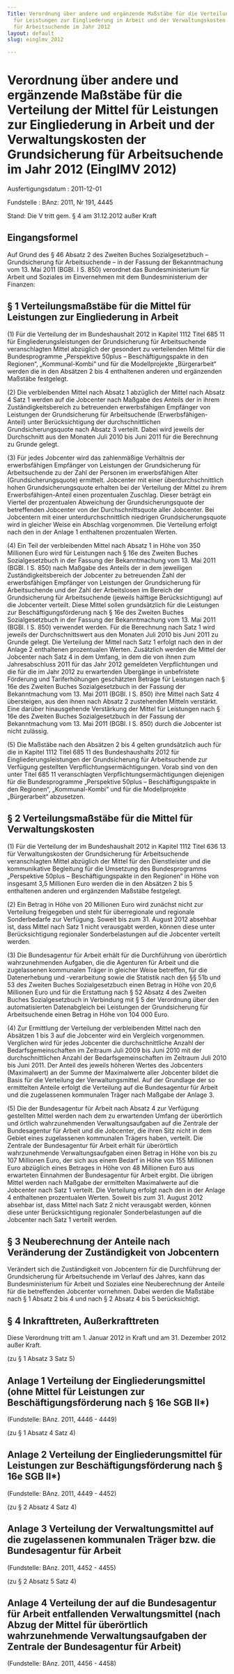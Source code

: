 ```yaml
---
Title: Verordnung über andere und ergänzende Maßstäbe für die Verteilung der Mittel
  für Leistungen zur Eingliederung in Arbeit und der Verwaltungskosten der Grundsicherung
  für Arbeitsuchende im Jahr 2012
layout: default
slug: einglmv_2012

---
```


# Verordnung über andere und ergänzende Maßstäbe für die Verteilung der Mittel für Leistungen zur Eingliederung in Arbeit und der Verwaltungskosten der Grundsicherung für Arbeitsuchende im Jahr 2012 (EinglMV 2012)

Ausfertigungsdatum
:   2011-12-01

Fundstelle
:   BAnz: 2011, Nr 191, 4445

Stand: Die V tritt gem. § 4 am 31.12.2012 außer Kraft

## Eingangsformel

Auf Grund des § 46 Absatz 2 des Zweiten Buches Sozialgesetzbuch –
Grundsicherung für Arbeitsuchende – in der Fassung der Bekanntmachung
vom 13. Mai 2011 (BGBl. I S. 850) verordnet das Bundesministerium für
Arbeit und Soziales im Einvernehmen mit dem Bundesministerium der
Finanzen:


## § 1 Verteilungsmaßstäbe für die Mittel für Leistungen zur Eingliederung in Arbeit

(1) Für die Verteilung der im Bundeshaushalt 2012 in Kapitel 1112
Titel 685 11 für Eingliederungsleistungen der Grundsicherung für
Arbeitsuchende veranschlagten Mittel abzüglich der gesondert zu
verteilenden Mittel für die Bundesprogramme „Perspektive 50plus –
Beschäftigungspakte in den Regionen“, „Kommunal-Kombi“ und für die
Modellprojekte „Bürgerarbeit“ werden die in den Absätzen 2 bis 4
enthaltenen anderen und ergänzenden Maßstäbe festgelegt.

(2) Die verbleibenden Mittel nach Absatz 1 abzüglich der Mittel nach
Absatz 4 Satz 1 werden auf die Jobcenter nach Maßgabe des Anteils der
in ihrem Zuständigkeitsbereich zu betreuenden erwerbsfähigen Empfänger
von Leistungen der Grundsicherung für Arbeitsuchende (Erwerbsfähigen-
Anteil) unter Berücksichtigung der durchschnittlichen
Grundsicherungsquote nach Absatz 3 verteilt. Dabei wird jeweils der
Durchschnitt aus den Monaten Juli 2010 bis Juni 2011 für die
Berechnung zu Grunde gelegt.

(3) Für jedes Jobcenter wird das zahlenmäßige Verhältnis der
erwerbsfähigen Empfänger von Leistungen der Grundsicherung für
Arbeitsuchende zu der Zahl der Personen im erwerbsfähigen Alter
(Grundsicherungsquote) ermittelt. Jobcenter mit einer
überdurchschnittlich hohen Grundsicherungsquote erhalten bei der
Verteilung der Mittel zu ihrem Erwerbsfähigen-Anteil einen
prozentualen Zuschlag. Dieser beträgt ein Viertel der prozentualen
Abweichung der Grundsicherungsquote der betreffenden Jobcenter von der
Durchschnittsquote aller Jobcenter. Bei Jobcentern mit einer
unterdurchschnittlich niedrigen Grundsicherungsquote wird in gleicher
Weise ein Abschlag vorgenommen. Die Verteilung erfolgt nach den in der
Anlage 1 enthaltenen prozentualen Werten.

(4) Ein Teil der verbleibenden Mittel nach Absatz 1 in Höhe von 350
Millionen Euro wird für Leistungen nach § 16e des Zweiten Buches
Sozialgesetzbuch in der Fassung der Bekanntmachung vom 13. Mai 2011
(BGBl. I S. 850) nach Maßgabe des Anteils der in dem jeweiligen
Zuständigkeitsbereich der Jobcenter zu betreuenden Zahl der
erwerbsfähigen Empfänger von Leistungen der Grundsicherung für
Arbeitsuchende und der Zahl der Arbeitslosen im Bereich der
Grundsicherung für Arbeitsuchende (jeweils hälftige Berücksichtigung)
auf die Jobcenter verteilt. Diese Mittel sollen grundsätzlich für die
Leistungen zur Beschäftigungsförderung nach § 16e des Zweiten Buches
Sozialgesetzbuch in der Fassung der Bekanntmachung vom 13. Mai 2011
(BGBl. I S. 850) verwendet werden. Für die Berechnung nach Satz 1 wird
jeweils der Durchschnittswert aus den Monaten Juli 2010 bis Juni 2011
zu Grunde gelegt. Die Verteilung der Mittel nach Satz 1 erfolgt nach
den in der Anlage 2 enthaltenen prozentualen Werten. Zusätzlich werden
die Mittel der Jobcenter nach Satz 4 in dem Umfang, in dem die von
ihnen zum Jahresabschluss 2011 für das Jahr 2012 gemeldeten
Verpflichtungen und die für die im Jahr 2012 zu erwartenden Übergänge
in unbefristete Förderung und Tariferhöhungen geschätzten Beträge für
Leistungen nach § 16e des Zweiten Buches Sozialgesetzbuch in der
Fassung der Bekanntmachung vom 13. Mai 2011 (BGBl. I S. 850) ihre
Mittel nach Satz 4 übersteigen, aus den ihnen nach Absatz 2
zustehenden Mitteln verstärkt. Eine darüber hinausgehende Verstärkung
der Mittel für Leistungen nach § 16e des Zweiten Buches
Sozialgesetzbuch in der Fassung der Bekanntmachung vom 13. Mai 2011
(BGBl. I S. 850) durch die Jobcenter ist nicht zulässig.

(5) Die Maßstäbe nach den Absätzen 2 bis 4 gelten grundsätzlich auch
für die in Kapitel 1112 Titel 685 11 des Bundeshaushalts 2012 für
Eingliederungsleistungen der Grundsicherung für Arbeitsuchende zur
Verfügung gestellten Verpflichtungsermächtigungen. Vorab sind von den
unter Titel 685 11 veranschlagten Verpflichtungsermächtigungen
diejenigen für die Bundesprogramme „Perspektive 50plus –
Beschäftigungspakte in den Regionen“, „Kommunal-Kombi“ und für die
Modellprojekte „Bürgerarbeit“ abzusetzen.


## § 2 Verteilungsmaßstäbe für die Mittel für Verwaltungskosten

(1) Für die Verteilung der im Bundeshaushalt 2012 in Kapitel 1112
Titel 636 13 für Verwaltungskosten der Grundsicherung für
Arbeitsuchende veranschlagten Mittel abzüglich der Mittel für den
Dienstleister und die kommunikative Begleitung für die Umsetzung des
Bundesprogramms „Perspektive 50plus – Beschäftigungspakte in den
Regionen“ in Höhe von insgesamt 3,5 Millionen Euro werden die in den
Absätzen 2 bis 5 enthaltenen anderen und ergänzenden Maßstäbe
festgelegt.

(2) Ein Betrag in Höhe von 20 Millionen Euro wird zunächst nicht zur
Verteilung freigegeben und steht für überregionale und regionale
Sonderbedarfe zur Verfügung. Soweit bis zum 31. August 2012 absehbar
ist, dass Mittel nach Satz 1 nicht verausgabt werden, können diese
unter Berücksichtigung regionaler Sonderbelastungen auf die Jobcenter
verteilt werden.

(3) Die Bundesagentur für Arbeit erhält für die Durchführung von
überörtlich wahrzunehmenden Aufgaben, die die Agenturen für Arbeit und
die zugelassenen kommunalen Träger in gleicher Weise betreffen, für
die Datenerhebung und -verarbeitung sowie die Statistik nach den §§
51b und 53 des Zweiten Buches Sozialgesetzbuch einen Betrag in Höhe
von 20,6 Millionen Euro und für die Erstattung nach § 52 Absatz 4 des
Zweiten Buches Sozialgesetzbuch in Verbindung mit § 5 der Verordnung
über den automatisierten Datenabgleich bei Leistungen der
Grundsicherung für Arbeitsuchende einen Betrag in Höhe von 104 000
Euro.

(4) Zur Ermittlung der Verteilung der verbleibenden Mittel nach den
Absätzen 1 bis 3 auf die Jobcenter wird ein Vergleich vorgenommen.
Verglichen wird für jedes Jobcenter die durchschnittliche Anzahl der
Bedarfsgemeinschaften im Zeitraum Juli 2009 bis Juni 2010 mit der
durchschnittlichen Anzahl der Bedarfsgemeinschaften im Zeitraum Juli
2010 bis Juni 2011. Der Anteil des jeweils höheren Wertes des
Jobcenters (Maximalwert) an der Summe der Maximalwerte aller Jobcenter
bildet die Basis für die Verteilung der Verwaltungsmittel. Auf der
Grundlage der so ermittelten Anteile erfolgt die Verteilung auf die
Bundesagentur für Arbeit und die zugelassenen kommunalen Träger nach
Maßgabe der Anlage 3.

(5) Die der Bundesagentur für Arbeit nach Absatz 4 zur Verfügung
gestellten Mittel werden nach dem zu erwartenden Umfang der
überörtlich und örtlich wahrzunehmenden Verwaltungsaufgaben auf die
Zentrale der Bundesagentur für Arbeit und die Jobcenter, die ihren
Sitz nicht in dem Gebiet eines zugelassenen kommunalen Trägers haben,
verteilt. Die Zentrale der Bundesagentur für Arbeit erhält für
überörtlich wahrzunehmende Verwaltungsaufgaben einen Betrag in Höhe
von bis zu 107 Millionen Euro, der sich aus einem Bedarf in Höhe von
155 Millionen Euro abzüglich eines Betrages in Höhe von 48 Millionen
Euro aus erwarteten Einnahmen der Bundesagentur für Arbeit ergibt. Die
übrigen Mittel werden nach Maßgabe der ermittelten Maximalwerte auf
die Jobcenter nach Satz 1 verteilt. Die Verteilung erfolgt nach den in
der Anlage 4 enthaltenen prozentualen Werten. Soweit bis zum 31.
August 2012 absehbar ist, dass Mittel nach Satz 2 nicht verausgabt
werden, können diese unter Berücksichtigung regionaler
Sonderbelastungen auf die Jobcenter nach Satz 1 verteilt werden.


## § 3 Neuberechnung der Anteile nach Veränderung der Zuständigkeit von Jobcentern

Verändert sich die Zuständigkeit von Jobcentern für die Durchführung
der Grundsicherung für Arbeitsuchende im Verlauf des Jahres, kann das
Bundesministerium für Arbeit und Soziales eine Neuberechnung der
Anteile für die betreffenden Jobcenter vornehmen. Dabei werden die
Maßstäbe nach § 1 Absatz 2 bis 4 und nach § 2 Absatz 4 bis 5
berücksichtigt.


## § 4 Inkrafttreten, Außerkrafttreten

Diese Verordnung tritt am 1. Januar 2012 in Kraft und am 31. Dezember
2012 außer Kraft.

(zu § 1 Absatz 3 Satz 5)

## Anlage 1 Verteilung der Eingliederungsmittel (ohne Mittel für Leistungen zur Beschäftigungsförderung nach § 16e SGB II\*)

(Fundstelle: BAnz. 2011, 4446 - 4449)


(zu § 1 Absatz 4 Satz 4)

## Anlage 2 Verteilung der Eingliederungsmittel für Leistungen zur Beschäftigungsförderung nach § 16e SGB II\*)

(Fundstelle: BAnz. 2011, 4449 - 4452)


(zu § 2 Absatz 4 Satz 4)

## Anlage 3 Verteilung der Verwaltungsmittel auf die zugelassenen kommunalen Träger bzw. die Bundesagentur für Arbeit

(Fundstelle: BAnz. 2011, 4452 - 4455)


(zu § 2 Absatz 5 Satz 4)

## Anlage 4 Verteilung der auf die Bundesagentur für Arbeit entfallenden Verwaltungsmittel (nach Abzug der Mittel für überörtlich wahrzunehmende Verwaltungsaufgaben der Zentrale der Bundesagentur für Arbeit)

(Fundstelle: BAnz. 2011, 4456 - 4458)


